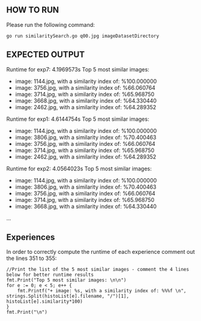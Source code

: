 ## HOW TO RUN

Please run the following command:

    go run similaritySearch.go q00.jpg imageDatasetDirectory

## EXPECTED OUTPUT

Runtime for exp7: 4.1969573s
Top 5 most similar images:

+ image: 1144.jpg, with a similarity index of: %100.000000
+ image: 3756.jpg, with a similarity index of: %66.060764
+ image: 3714.jpg, with a similarity index of: %65.968750
+ image: 3668.jpg, with a similarity index of: %64.330440
+ image: 2462.jpg, with a similarity index of: %64.289352

Runtime for exp1: 4.6144754s 
Top 5 most similar images: 

+ image: 1144.jpg, with a similarity index of: %100.000000 
+ image: 3806.jpg, with a similarity index of: %70.400463 
+ image: 3756.jpg, with a similarity index of: %66.060764 
+ image: 3714.jpg, with a similarity index of: %65.968750 
+ image: 2462.jpg, with a similarity index of: %64.289352 

Runtime for exp2: 4.0564023s 
Top 5 most similar images:

+ image: 1144.jpg, with a similarity index of: %100.000000
+ image: 3806.jpg, with a similarity index of: %70.400463
+ image: 3756.jpg, with a similarity index of: %66.060764
+ image: 3714.jpg, with a similarity index of: %65.968750
+ image: 3668.jpg, with a similarity index of: %64.330440

 ...

 ## Experiences

 In order to correctly compute the runtime of each experience comment out the lines 351 to 355:

    //Print the list of the 5 most similar images - comment the 4 lines below for better runtime results
	fmt.Print("Top 5 most similar images: \n\n")
	for e := 0; e < 5; e++ {
		fmt.Printf("+ image: %s, with a similarity index of: %%%f \n", strings.Split(histoList[e].filename, "/")[1], histoList[e].similarity*100)
	}
	fmt.Print("\n")